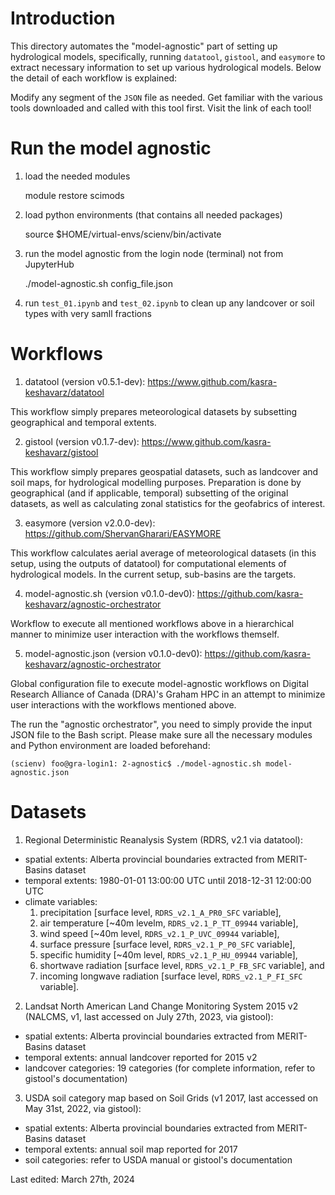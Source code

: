 # Introduction
This directory automates the "model-agnostic" part of setting up
hydrological models, specifically, running `datatool`, `gistool`, and
`easymore` to extract necessary information to set up various hydrological
models. Below the detail of each workflow is explained:

Modify any segment of the `JSON` file as needed. Get familiar with 
the various tools downloaded and called with this tool first. Visit
the link of each tool!

# Run the model agnostic

1. load the needed modules
    
    module restore scimods

2. load python environments (that contains all needed packages)
    
    source $HOME/virtual-envs/scienv/bin/activate
    
3. run the model agnostic from the login node (terminal) not from JupyterHub

   ./model-agnostic.sh config_file.json
   
4. run `test_01.ipynb` and `test_02.ipynb` to clean up any landcover or soil types with very samll fractions
    

# Workflows
1. datatool (version v0.5.1-dev):
  https://www.github.com/kasra-keshavarz/datatool

  This workflow simply prepares meteorological datasets by subsetting
  geographical and temporal extents. 

2. gistool (version v0.1.7-dev):
  https://www.github.com/kasra-keshavarz/gistool

  This workflow simply prepares geospatial datasets, such as landcover
  and soil maps, for hydrological modelling purposes. Preparation is
  done by geographical (and if applicable, temporal) subsetting of the
  original datasets, as well as calculating zonal statistics for the
  geofabrics of interest.

3. easymore (version v2.0.0-dev):
  https://github.com/ShervanGharari/EASYMORE

  This workflow calculates aerial average of meteorological datasets
  (in this setup, using the outputs of datatool) for computational
  elements of hydrological models. In the current setup, sub-basins
  are the targets.

4. model-agnostic.sh (version v0.1.0-dev0):
  https://github.com/kasra-keshavarz/agnostic-orchestrator

  Workflow to execute all mentioned workflows above in a hierarchical
  manner to minimize user interaction with the workflows themself.

5. model-agnostic.json (version v0.1.0-dev0):
  https://github.com/kasra-keshavarz/agnostic-orchestrator

  Global configuration file to execute model-agnostic workflows on
  Digital Research Alliance of Canada (DRA)'s Graham HPC in an attempt
  to minimize user interactions with the workflows mentioned above.

  The run the "agnostic orchestrator", you need to simply provide the
  input JSON file to the Bash script. Please make sure all the necessary
  modules and Python environment are loaded beforehand:
  ```console
  (scienv) foo@gra-login1: 2-agnostic$ ./model-agnostic.sh model-agnostic.json
  ```


# Datasets

1. Regional Deterministic Reanalysis System (RDRS, v2.1 via datatool):

 * spatial extents: Alberta provincial boundaries extracted from
   MERIT-Basins dataset
 * temporal extents: 1980-01-01 13:00:00 UTC until
    2018-12-31 12:00:00 UTC
 * climate variables: 
 	1. precipitation [surface level, `RDRS_v2.1_A_PR0_SFC` variable],
    2. air temperature [~40m levelm, `RDRS_v2.1_P_TT_09944` variable],
    3. wind speed [~40m level, `RDRS_v2.1_P_UVC_09944` variable],
    4. surface pressure [surface level, `RDRS_v2.1_P_P0_SFC` variable],
    5. specific humidity [~40m level, `RDRS_v2.1_P_HU_09944` variable],
    6. shortwave radiation [surface level, `RDRS_v2.1_P_FB_SFC` variable], and
    7. incoming longwave radiation [surface level, `RDRS_v2.1_P_FI_SFC` variable].


2. Landsat North American Land Change Monitoring System 2015 v2 (NALCMS,
 v1, last accessed on July 27th, 2023, via gistool):

 * spatial extents: Alberta provincial boundaries extracted from
   MERIT-Basins dataset
 * temporal extents: annual landcover reported for 2015 v2
 * landcover categories: 19 categories (for complete information,
    refer to gistool's documentation)


 3. USDA soil category map based on Soil Grids (v1 2017, last accessed
 on May 31st, 2022, via gistool):

  * spatial extents: Alberta provincial boundaries extracted from
    MERIT-Basins dataset
  * temporal extents: annual soil map reported for 2017
  * soil categories: refer to USDA manual or gistool's documentation

Last edited: March 27th, 2024

